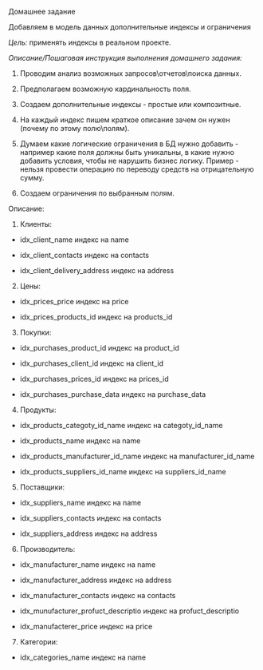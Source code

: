 Домашнее задание

Добавляем в модель данных дополнительные индексы и ограничения

*Цель:* применять индексы в реальном проекте.

*Описание/Пошаговая инструкция выполнения домашнего задания:*

1.  Проводим анализ возможных запросов\\отчетов\\поиска данных.

2.  Предполагаем возможную кардинальность поля.

3.  Создаем дополнительные индексы - простые или композитные.

4.  На каждый индекс пишем краткое описание зачем он нужен (почему по
    этому полю\\полям).

5.  Думаем какие логические ограничения в БД нужно добавить - например
    какие поля должны быть уникальны, в какие нужно добавить условия,
    чтобы не нарушить бизнес логику. Пример - нельзя провести операцию
    по переводу средств на отрицательную сумму.

6.  Создаем ограничения по выбранным полям.

Описание:

1.  Клиенты:

-   idx\_client\_name индекс на name

-   idx\_client\_contacts индекс на contacts

-   idx\_client\_delivery\_address индекс на address

2.  Цены:

-   idx\_prices\_price индекс на price

-   idx\_prices\_products\_id индекс на products\_id

3.  Покупки:

-   idx\_purchases\_product\_id индекс на product\_id

-   idx\_purchases\_client\_id индекс на client\_id

-   idx\_purchases\_prices\_id индекс на prices\_id

-   idx\_purchases\_purchase\_data индекс на purchase\_data

4.  Продукты:

-   idx\_products\_categoty\_id\_name индекс на categoty\_id\_name

-   idx\_products\_name индекс на name

-   idx\_products\_manufacturer\_id\_name индекс на
    manufacturer\_id\_name

-   idx\_products\_suppliers\_id\_name индекс на suppliers\_id\_name

5.  Поставщики:

-   idx\_suppliers\_name индекс на name

-   idx\_suppliers\_contacts индекс на contacts

-   idx\_suppliers\_address индекс на address

6.  Производитель:

-   idx\_manufacturer\_name индекс на name

-   idx\_manufacturer\_address индекс на address

-   idx\_manufacturer\_contacts индекс на contacts

-   idx\_munufacturer\_profuct\_descriptio индекс на profuct\_descriptio

-   idx\_manufacterer\_price индекс на price

7.  Категории:

-   idx\_categories\_name индекс на name